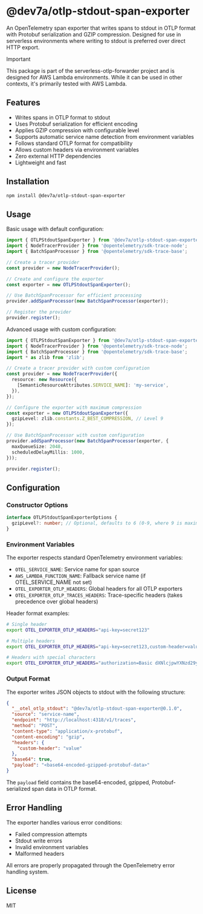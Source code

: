 # @dev7a/otlp-stdout-span-exporter

An OpenTelemetry span exporter that writes spans to stdout in OTLP format with Protobuf serialization and GZIP compression. Designed for use in serverless environments where writing to stdout is preferred over direct HTTP export.

>[!IMPORTANT]
>This package is part of the serverless-otlp-forwarder project and is designed for AWS Lambda environments. While it can be used in other contexts, it's primarily tested with AWS Lambda.

## Features

- Writes spans in OTLP format to stdout
- Uses Protobuf serialization for efficient encoding
- Applies GZIP compression with configurable level
- Supports automatic service name detection from environment variables
- Follows standard OTLP format for compatibility
- Allows custom headers via environment variables
- Zero external HTTP dependencies
- Lightweight and fast

## Installation

```bash
npm install @dev7a/otlp-stdout-span-exporter
```

## Usage

Basic usage with default configuration:

```typescript
import { OTLPStdoutSpanExporter } from '@dev7a/otlp-stdout-span-exporter';
import { NodeTracerProvider } from '@opentelemetry/sdk-trace-node';
import { BatchSpanProcessor } from '@opentelemetry/sdk-trace-base';

// Create a tracer provider
const provider = new NodeTracerProvider();

// Create and configure the exporter
const exporter = new OTLPStdoutSpanExporter();

// Use BatchSpanProcessor for efficient processing
provider.addSpanProcessor(new BatchSpanProcessor(exporter));

// Register the provider
provider.register();
```

Advanced usage with custom configuration:

```typescript
import { OTLPStdoutSpanExporter } from '@dev7a/otlp-stdout-span-exporter';
import { NodeTracerProvider } from '@opentelemetry/sdk-trace-node';
import { BatchSpanProcessor } from '@opentelemetry/sdk-trace-base';
import * as zlib from 'zlib';

// Create a tracer provider with custom configuration
const provider = new NodeTracerProvider({
  resource: new Resource({
    [SemanticResourceAttributes.SERVICE_NAME]: 'my-service',
  }),
});

// Configure the exporter with maximum compression
const exporter = new OTLPStdoutSpanExporter({
  gzipLevel: zlib.constants.Z_BEST_COMPRESSION, // Level 9
});

// Use BatchSpanProcessor with custom configuration
provider.addSpanProcessor(new BatchSpanProcessor(exporter, {
  maxQueueSize: 2048,
  scheduledDelayMillis: 1000,
}));

provider.register();
```

## Configuration

### Constructor Options

```typescript
interface OTLPStdoutSpanExporterOptions {
  gzipLevel?: number; // Optional, defaults to 6 (0-9, where 9 is maximum compression)
}
```

### Environment Variables

The exporter respects standard OpenTelemetry environment variables:

- `OTEL_SERVICE_NAME`: Service name for span source
- `AWS_LAMBDA_FUNCTION_NAME`: Fallback service name (if OTEL_SERVICE_NAME not set)
- `OTEL_EXPORTER_OTLP_HEADERS`: Global headers for all OTLP exporters
- `OTEL_EXPORTER_OTLP_TRACES_HEADERS`: Trace-specific headers (takes precedence over global headers)

Header format examples:
```bash
# Single header
export OTEL_EXPORTER_OTLP_HEADERS="api-key=secret123"

# Multiple headers
export OTEL_EXPORTER_OTLP_HEADERS="api-key=secret123,custom-header=value"

# Headers with special characters
export OTEL_EXPORTER_OTLP_HEADERS="authorization=Basic dXNlcjpwYXNzd29yZA=="
```

### Output Format

The exporter writes JSON objects to stdout with the following structure:

```json
{
  "__otel_otlp_stdout": "@dev7a/otlp-stdout-span-exporter@0.1.0",
  "source": "service-name",
  "endpoint": "http://localhost:4318/v1/traces",
  "method": "POST",
  "content-type": "application/x-protobuf",
  "content-encoding": "gzip",
  "headers": {
    "custom-header": "value"
  },
  "base64": true,
  "payload": "<base64-encoded-gzipped-protobuf-data>"
}
```

The `payload` field contains the base64-encoded, gzipped, Protobuf-serialized span data in OTLP format.

## Error Handling

The exporter handles various error conditions:
- Failed compression attempts
- Stdout write errors
- Invalid environment variables
- Malformed headers

All errors are properly propagated through the OpenTelemetry error handling system.

## License

MIT 